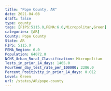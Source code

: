 ```yaml
---
title: "Pope County, AR"
date: 2021-04-08
draft: false
type: county
tags: [FIPS:5115.0,FEMA:6.0,Micropolitan,Green]
categories: [AR]
County: Pope County
State: AR
FIPS: 5115.0
FEMA_Region: 6.0
Population: 64072.0
NCHS_Urban_Rural_Classification: Micropolitan
Tests_in_prior_14_days: 1465.0
Fourteen_day_test_rate_per_100000: 2286.0
Percent_Positivity_in_prior_14_days: 0.012
Level: Green
url: /states/AR/pope-county
---
```



